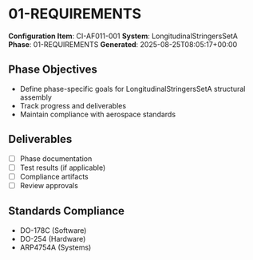 # 01-REQUIREMENTS

**Configuration Item**: CI-AF011-001
**System**: LongitudinalStringersSetA
**Phase**: 01-REQUIREMENTS
**Generated**: 2025-08-25T08:05:17+00:00

## Phase Objectives
- Define phase-specific goals for LongitudinalStringersSetA structural assembly
- Track progress and deliverables
- Maintain compliance with aerospace standards

## Deliverables
- [ ] Phase documentation
- [ ] Test results (if applicable)
- [ ] Compliance artifacts
- [ ] Review approvals

## Standards Compliance
- DO-178C (Software)
- DO-254 (Hardware)
- ARP4754A (Systems)

